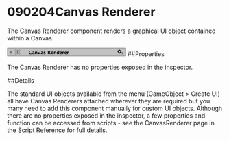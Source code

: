 # 090204Canvas Renderer

The Canvas Renderer component renders a graphical UI object contained within a Canvas.

![](Main/UI_CanvasRendererInspector.png)
##Properties

The Canvas Renderer has no properties exposed in the inspector.

##Details

The standard UI objects available from the menu (GameObject > Create UI) all have Canvas Renderers attached wherever they are required but you many need to add this component manually for custom UI objects. Although there are no properties exposed in the inspector, a few properties and function can be accessed from scripts - see the CanvasRenderer page in the Script Reference for full details.

